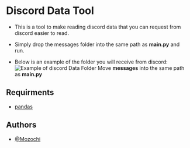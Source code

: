# Discord Data Tool
- This is a tool to make reading discord data that you can request from discord easier to read.
- Simply drop the messages folder into the same path as **main.py** and run.

- Below is an example of the folder you will receive from discord:
![Example of discord Data Folder](https://i.imgur.com/9vGcQzR.png)
Move **messages** into the same path as **main.py**
## Requirments
- [pandas](https://pypi.org/project/pandas/)
## Authors

- [@Mozochi](https://github.com/Mozochi)

